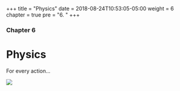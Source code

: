 +++
title = "Physics"
date = 2018-08-24T10:53:05-05:00
weight = 6
chapter = true
pre = "6. "
+++

### Chapter 6

# Physics

For every action...

<img src="https://media.giphy.com/media/o65WgXSDBVY1G/giphy.gif">